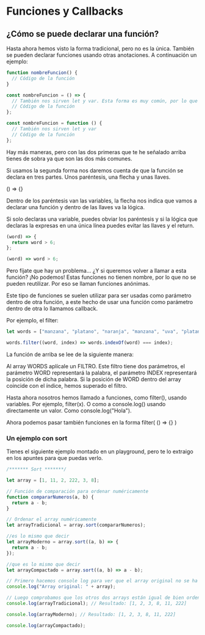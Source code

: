# Funciones y Callbacks

## ¿Cómo se puede declarar una función?

Hasta ahora hemos visto la forma tradicional, pero no es la única. También se pueden declarar funciones usando otras anotaciones. A continuación un ejemplo:

```javascript
function nombreFuncion() {
  // Código de la función
}

const nombreFuncion = () => {
  // También nos sirven let y var. Esta forma es muy común, por lo que te recomiendo familiarizarte con ella.
  // Código de la función
};

const nombreFuncion = function () {
  // También nos sirven let y var
  // Código de la función
};
```

Hay más maneras, pero con las dos primeras que te he señalado arriba tienes de sobra ya que son las dos más comunes.

Si usamos la segunda forma nos daremos cuenta de que la función se declara en tres partes. Unos paréntesis, una flecha y unas llaves.

() => {}

Dentro de los paréntesis van las variables, la flecha nos indica que vamos a declarar una función y dentro de las llaves va la lógica.

Si solo declaras una variable, puedes obviar los paréntesis y si la lógica que declaras la expresas en una única línea puedes evitar las llaves y el return.

```javascript
(word) => {
  return word > 6;
};

(word) => word > 6;
```

Pero fíjate que hay un problema... ¿Y si queremos volver a llamar a esta función? ¡No podemos! Estas funciones no tienen nombre, por lo que no se pueden reutilizar. Por eso se llaman funciones anónimas.

Este tipo de funciones se suelen utilizar para ser usadas como parámetro dentro de otra función, a este hecho de usar una función como parámetro dentro de otra lo llamamos callback.

Por ejemplo, el filter:

```javascript
let words = ["manzana", "platano", "naranja", "manzana", "uva", "platano"];

words.filter((word, index) => words.indexOf(word) === index);
```

La función de arriba se lee de la siguiente manera:

Al array WORDS aplícale un FILTRO.
Este filtro tiene dos parámetros, el parámetro WORD representará la palabra, el parámetro INDEX representará la posición de dicha palabra.
Si la posición de WORD dentro del array coincide con el índice, hemos superado el filtro.

Hasta ahora nosotros hemos llamado a funciones, como filter(), usando variables. Por ejemplo, filter(x). O como a console.log() usando directamente un valor. Como console.log("Hola").

Ahora podemos pasar también funciones en la forma filter( () => {} )

### Un ejemplo con sort

Tienes el siguiente ejemplo montado en un playground, pero te lo extraigo en los apuntes para que puedas verlo.

```javascript
/******* Sort *******/

let array = [1, 11, 2, 222, 3, 8];

// Función de comparación para ordenar numéricamente
function compararNumeros(a, b) {
  return a - b;
}

// Ordenar el array numéricamente
let arrayTradicional = array.sort(compararNumeros);

//es lo mismo que decir
let arrayModerno = array.sort((a, b) => {
  return a - b;
});

//que es lo mismo que decir
let arrayCompactado = array.sort((a, b) => a - b);

// Primero hacemos console log para ver que el array original no se ha modificado.
console.log("Array original: " + array);

// Luego comprobamos que los otros dos arrays están igual de bien ordenados.
console.log(arrayTradicional); // Resultado: [1, 2, 3, 8, 11, 222]

console.log(arrayModerno); // Resultado: [1, 2, 3, 8, 11, 222]

console.log(arrayCompactado);
```
